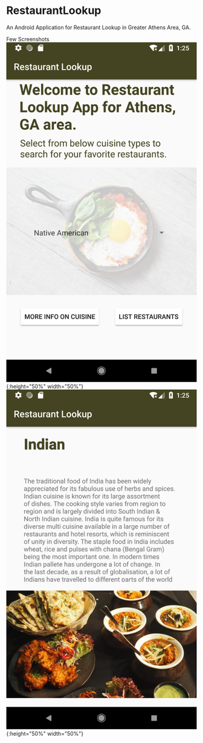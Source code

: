 # RestaurantLookup
An Android Application for Restaurant Lookup in Greater Athens Area, GA.

Few Screenshots
    ![alt text](https://github.com/shivaniarbat/RestaurantLookup/blob/master/screenshots/main_activity.png){:height="50%" width="50%"}
    ![alt text](https://github.com/shivaniarbat/RestaurantLookup/blob/master/screenshots/cuisine_overview.png){:height="50%" width="50%"}

